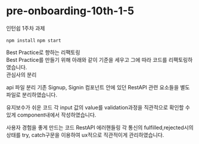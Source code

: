 # pre-onboarding-10th-1-5

인턴쉽 1주차 과제

`npm install`
`npm start`
<div>
Best Practice로 향하는 리팩토링
  </div>
  <div>
Best Practice를 만들기 위해 아래와 같이 기준을 세우고 그에 따라 코드를 리팩토링하였습니다.
</div>
관심사의 분리

api 파일 분리
기존 Signup, Signin 컴포넌트 안에 있던 RestAPI 관련 요소들을 별도 파일로 분리하였습니다.

유지보수가 쉬운 코드
각 input 값의 value를 validation과정을 직관적으로 확인할 수 있게 component내에서 작성하였습니다.


사용자 경험을 좋게 만드는 코드
RestAPI 에러핸들링
각 통신의 fulfilled,rejected시의 상태를 try, catch구문을 이용하여 ux적으로 직관적이게 관리하였습니다.
